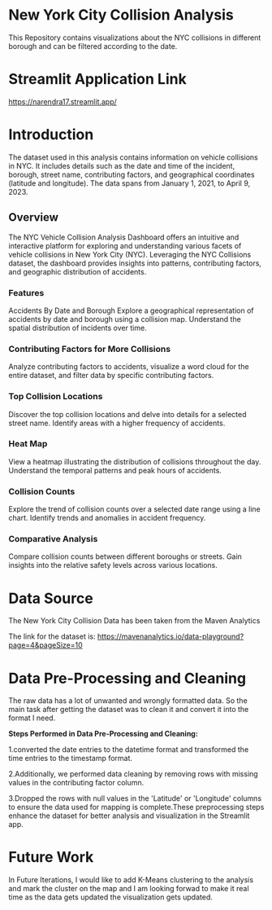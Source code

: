 # New York City Collision Analysis
This Repository contains visualizations about the NYC collisions in different borough and can be filtered according to the date.

# Streamlit Application Link
https://narendra17.streamlit.app/

# Introduction
The dataset used in this analysis contains information on vehicle collisions in NYC. It includes details such as the date and time of the incident, borough, street name, contributing factors, and geographical coordinates (latitude and longitude). The data spans from January 1, 2021, to April 9, 2023.
## Overview
The NYC Vehicle Collision Analysis Dashboard offers an intuitive and interactive platform for exploring and understanding various facets of vehicle collisions in New York City (NYC). Leveraging the NYC Collisions dataset, the dashboard provides insights into patterns, contributing factors, and geographic distribution of accidents.

### Features
Accidents By Date and Borough
Explore a geographical representation of accidents by date and borough using a collision map. Understand the spatial distribution of incidents over time.

### Contributing Factors for More Collisions
Analyze contributing factors to accidents, visualize a word cloud for the entire dataset, and filter data by specific contributing factors.

### Top Collision Locations
Discover the top collision locations and delve into details for a selected street name. Identify areas with a higher frequency of accidents.

### Heat Map
View a heatmap illustrating the distribution of collisions throughout the day. Understand the temporal patterns and peak hours of accidents.

### Collision Counts
Explore the trend of collision counts over a selected date range using a line chart. Identify trends and anomalies in accident frequency.

### Comparative Analysis
Compare collision counts between different boroughs or streets. Gain insights into the relative safety levels across various locations.

# Data Source
The New York City Collision Data has been taken from the Maven Analytics

The link for the dataset is:
https://mavenanalytics.io/data-playground?page=4&pageSize=10

# Data Pre-Processing and Cleaning
The raw data has a lot of unwanted and wrongly formatted data. So the main task after getting the dataset was to clean it and convert it into the format I need.

**Steps Performed in Data Pre-Processing and Cleaning:**

 1.converted the date entries to the datetime format and transformed the time entries to the timestamp format.
 
 2.Additionally, we performed data cleaning by removing rows with missing values in the contributing factor column. 
 
 3.Dropped the rows with null values in the 'Latitude' or 'Longitude' columns to ensure the data used for mapping is complete.These preprocessing steps enhance the dataset 
 for better analysis and visualization in the Streamlit app.

# Future Work
In Future Iterations, I would like to add K-Means clustering to the analysis and mark the cluster on the map and I am looking forwad to make it real time as the  data gets updated the visualization gets updated.

